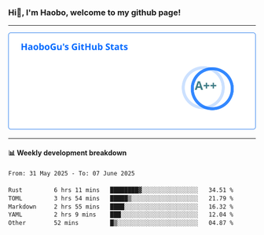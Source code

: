 <!--<h2 align="center"> Hi👋, I'm Haobo, welcome to my github page! </h2>-->
### Hi👋, I'm Haobo, welcome to my github page!
-------

<img href="https://github.com/HaoboGu" src="assets/stats.svg" alt="github stats" /> 

-------

#### 📊 **Weekly development breakdown**
<!--START_SECTION:waka-->

```txt
From: 31 May 2025 - To: 07 June 2025

Rust         6 hrs 11 mins   ████████▓░░░░░░░░░░░░░░░░   34.51 %
TOML         3 hrs 54 mins   █████▒░░░░░░░░░░░░░░░░░░░   21.79 %
Markdown     2 hrs 55 mins   ████░░░░░░░░░░░░░░░░░░░░░   16.32 %
YAML         2 hrs 9 mins    ███░░░░░░░░░░░░░░░░░░░░░░   12.04 %
Other        52 mins         █▒░░░░░░░░░░░░░░░░░░░░░░░   04.87 %
```

<!--END_SECTION:waka-->
<!--
backup url: https://github-readme-status-dusky-ten.vercel.app/api?username=HaoboGu&count_private=true&show_icons=true&theme=transparent&border_color=2f80ed
-->
<!--
**HaoboGu/HaoboGu** is a ✨ _special_ ✨ repository because its `README.md` (this file) appears on your GitHub profile.

Here are some ideas to get you started:

- 🔭 I’m currently working on AI-assisted programming tools
- 🌱 I’m currently learning ...
- 👯 I’m looking to collaborate on ...
- 🤔 I’m looking for help with ...
- 💬 Ask me about ...
- 📫 How to reach me: ...
- 😄 Pronouns: ...
- ⚡ Fun fact: ...
-->
